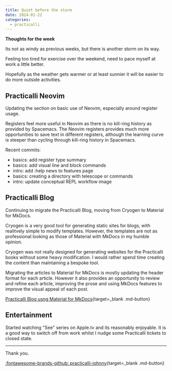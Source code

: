 ```yaml
---
title: Quiet before the storm
date: 2024-01-22
categories:
  - practicalli
---
```


**Thoughts for the week**

Its not as windy as previous weeks, but there is another storm on its way.

Feeling too tired for exercise over the weekend, need to pace myself at work a little better.

Hopefully as the weather gets warmer or at least sunnier it will be easier to do more outside activities.


<!-- more -->

## Practicalli Neovim 

Updating the section on basic use of Neovim, especially around register usage.

Registers feel more useful in Neovim as there is no kill-ring history as provided by Spacemacs.  The Neovim registers provides much more opportunities to save text in different registers, although the learning curve is steeper than cycling through kill-ring history in Spacemacs.

Recent commits:

* basics: add register type summary
* basics: add visual line and block commands
* intro: add :help news to features page
* basics: creating a directory with telescope or commands
* intro: update conceptual REPL workflow image

## Practicalli Blog

Continuing to migrate the Practicalli Blog, moving from Cryogen to Material for MkDocs.

Cryogen is a very good tool for generating static sites for blogs, with realitvely simple to modify templates.  However, the templates are not as professional looking as those of Material with MkDocs in my humble opinion.

Cryogen was not really designed for generating websites for the Practicalli books without some heavy modification. I would rather spend time creating the content than maintaining a bespoke tool.

Migrating the articles to Material for MkDocs is mostly updating the header format for each article.  However it also provides an opportunity to review and refine each article, improving the prose and using MkDocs features to improve the visual appeal of each post.

[Practicalli Blog usng Material for MkDocs](https://practicalli-johnny.github.io/blog-material/){target=_blank .md-button} 

## Entertainment

Started watching "See" series on Apple.tv and its reasonably enjoyable.  It is a good way to switch off from work whilst I nudge some Practicalli tickets to closed state.

---
Thank you.

[:fontawesome-brands-github: practicalli-johnny](https://github.com/practicalli-johnny){target=_blank .md-button}
